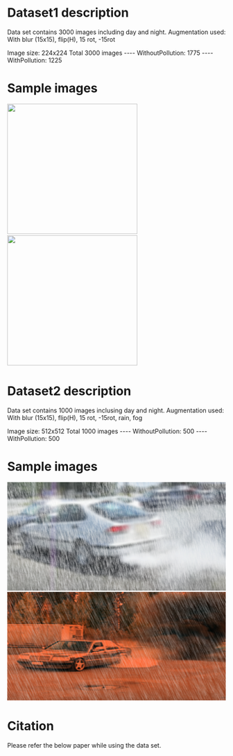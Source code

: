 # Dataset1 description
Data set contains 3000 images including day and night.
Augmentation used: With blur (15x15), flip(H), 15 rot, -15rot

Image size: 224x224
Total 3000 images
	---- WithoutPollution: 	1775 
	---- WithPollution: 	1225

# Sample images
<img width="300" height="300" src="samples/sample_1_1.png"/>
<img width="300" height="300" src="samples/sample_1_2.png"/>

# Dataset2 description
Data set contains 1000 images inclusing day and night.
Augmentation used: With blur (15x15), flip(H), 15 rot, -15rot, rain, fog

Image size: 512x512
Total 1000 images
	---- WithoutPollution: 	500 
	---- WithPollution: 	500
	
	
# Sample images
<img width="620" height="250" src="samples/sample_2_1.png"/>
<img width="620" height="250" src="samples/sample_2_2.png"/>
	
	
# Citation
Please refer the below paper while using the data set.
